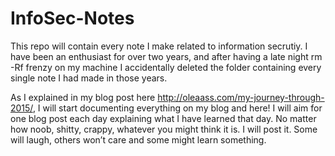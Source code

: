 # InfoSec-Notes

This repo will contain every note I make related to information secrutiy. I have been an enthusiast for over two years,
and after having a late night rm -Rf frenzy on my machine I accidentally deleted the folder containing every single note
I had made in those years.

As I explained in my blog post here http://oleaass.com/my-journey-through-2015/, I will start documenting everything on my
blog and here! I will aim for one blog post each day explaining what I have learned that day. No matter how noob, shitty,
crappy, whatever you might think it is. I will post it. Some will laugh, others won’t care and some might learn something.